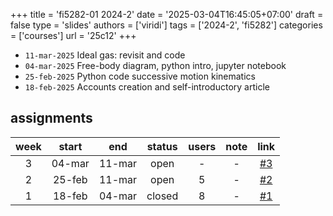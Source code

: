 +++
title = 'fi5282-01 2024-2'
date = '2025-03-04T16:45:05+07:00'
draft = false
type = 'slides'
authors = ['viridi']
tags = ['2024-2', 'fi5282']
categories = ['courses']
url = '25c12'
+++

+ `11-mar-2025` Ideal gas: revisit and code
+ `04-mar-2025` Free-body diagram, python intro, jupyter notebook
+ `25-feb-2025` Python code successive motion kinematics
+ `18-feb-2025` Accounts creation and self-introductory article

<!--more-->

## assignments
week | start | end | status | users | note | link
:-: | :-: | :-: | :-: | :-: | :-: | :-:
3 | 04-mar | 11-mar | open   | - | - | [#3](https://github.com/dudung/fi5282-01-2024-2/issues/3)
2 | 25-feb | 11-mar | open   | 5 | - | [#2](https://github.com/dudung/fi5282-01-2024-2/issues/2)
1 | 18-feb | 04-mar | closed | 8 | - | [#1](https://github.com/dudung/fi5282-01-2024-2/issues/1)
